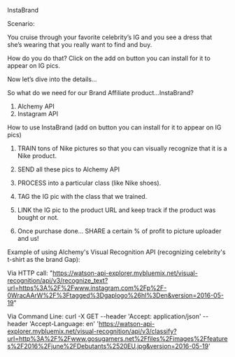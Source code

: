 InstaBrand

Scenario:

You cruise through your favorite celebrity’s IG and you see a dress that she’s wearing that you really want to find and buy.

How do you do that?
Click on the add on button you can install for it to appear on IG pics.

Now let’s dive into the details…

So what do we need for our Brand Affiliate product…InstaBrand?

1. Alchemy API
2. Instagram API

How to use InstaBrand (add on button you can install for it to appear on IG pics)

1. TRAIN tons of Nike pictures so that you can visually recognize that it is a Nike product.

2. SEND all these pics to Alchemy API 

3. PROCESS into a particular class (like Nike shoes). 

4. TAG the IG pic with the class that we trained.

5. LINK the IG pic to the product URL and keep track if the product was bought or not.

6. Once purchase done... 
SHARE a certain % of profit to picture uploader and us! 



Example of using Alchemy's Visual Recognition API (recognizing celebrity's t-shirt as the brand Gap):

Via HTTP call: "https://watson-api-explorer.mybluemix.net/visual-recognition/api/v3/recognize_text?url=https%3A%2F%2Fwww.instagram.com%2Fp%2F-0WracAArW%2F%3Ftagged%3Dgaplogo%26hl%3Den&version=2016-05-19"

Via Command Line: curl -X GET --header 'Accept: application/json' --header 'Accept-Language: en' 'https://watson-api-explorer.mybluemix.net/visual-recognition/api/v3/classify?url=http%3A%2F%2Fwww.gosugamers.net%2Ffiles%2Fimages%2Ffeatures%2F2016%2Fjune%2FDebutants%2520EU.jpg&version=2016-05-19'

